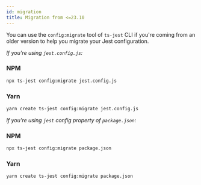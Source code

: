 ```yaml
---
id: migration
title: Migration from <=23.10
---
```


You can use the `config:migrate` tool of `ts-jest` CLI if you're coming from an older version to help you migrate your Jest configuration.

_If you're using `jest.config.js`:_

### NPM

```sh
npx ts-jest config:migrate jest.config.js
```

### Yarn

```sh
yarn create ts-jest config:migrate jest.config.js
```

_If you're using `jest` config property of `package.json`:_

### NPM

```sh
npx ts-jest config:migrate package.json
```

### Yarn

```sh
yarn create ts-jest config:migrate package.json
```
